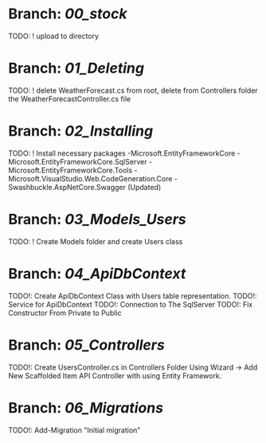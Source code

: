 # Branch: _00_stock_
TODO: ! upload to directory
# Branch: _01_Deleting_
TODO: ! delete WeatherForecast.cs from root, delete from Controllers folder the WeatherForecastController.cs file
# Branch: _02_Installing_
TODO: ! Install necessary packages
-Microsoft.EntityFrameworkCore
-Microsoft.EntityFrameworkCore.SqlServer
-Microsoft.EntityFrameworkCore.Tools
-Microsoft.VisualStudio.Web.CodeGeneration.Core
-Swashbuckle.AspNetCore.Swagger (Updated)
# Branch: _03_Models_Users_
TODO: ! Create Models folder and create Users class
# Branch: _04_ApiDbContext_
TODO!: Create ApiDbContext Class with Users table representation.
TODO!: Service for ApiDbContext
TODO!: Connection to The SqlServer
TODO!: Fix Constructor From Private to Public
# Branch: _05_Controllers_
TODO!: Create UsersController.cs in Controllers Folder Using Wizard -> Add New Scaffolded Item API Controller with using Entity Framework.
# Branch: _06_Migrations_
TODO!: Add-Migration "Initial migration"



